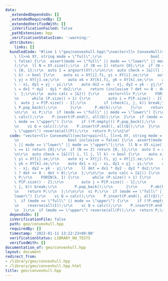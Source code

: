 ```yaml
---
data:
  _extendedDependsOn: []
  _extendedRequiredBy: []
  _extendedVerifiedWith: []
  _isVerificationFailed: false
  _pathExtension: hpp
  _verificationStatusIcon: ':warning:'
  attributes:
    links: []
  bundledCode: "#line 1 \"geo/convexhull.hpp\"\nvector<ll> ConvexHull(vector<pair<ll,\
    \ ll>>& XY, string mode = \"full\",\r\n                      bool inclusive =\
    \ false) {\r\n  assert(mode == \"full\" || mode == \"lower\" || mode == \"upper\"\
    );\r\n  ll N = XY.size();\r\n  if (N == 1) return {0};\r\n  if (N == 2) return\
    \ {0, 1};\r\n  auto I = argsort(XY);\r\n\r\n  auto check = [&](ll i, ll j, ll\
    \ k) -> bool {\r\n    auto xi = XY[i].fi, yi = XY[i].se;\r\n    auto xj = XY[j].fi,\
    \ yj = XY[j].se;\r\n    auto xk = XY[k].fi, yk = XY[k].se;\r\n    auto dx1 = xj\
    \ - xi, dy1 = yj - yi;\r\n    auto dx2 = xk - xj, dy2 = yk - yj;\r\n    ll det\
    \ = dx1 * dy2 - dy1 * dx2;\r\n    return (inclusive ? det >= 0 : det > 0);\r\n\
    \  };\r\n\r\n  auto calc = [&]() {\r\n    vector<ll> P;\r\n    FORIN(k, I) {\r\
    \n      while (P.size() > 1) {\r\n        auto i = P[P.size() - 2];\r\n      \
    \  auto j = P[P.size() - 1];\r\n        if (check(i, j, k)) break;\r\n       \
    \ P.pop_back();\r\n      }\r\n      P.eb(k);\r\n    }\r\n    return P;\r\n  };\r\
    \n\r\n  vi P;\r\n  if (mode == \"full\" || mode == \"lower\") {\r\n    vi Q =\
    \ calc();\r\n    P.insert(P.end(), all(Q));\r\n  }\r\n  if (mode == \"full\" ||\
    \ mode == \"upper\") {\r\n    if (!P.empty()) P.pop_back();\r\n    reverse(all(I));\r\
    \n    vi Q = calc();\r\n    P.insert(P.end(), all(Q));\r\n  }\r\n  if (mode ==\
    \ \"upper\") reverse(all(P));\r\n  return P;\r\n}\n"
  code: "vector<ll> ConvexHull(vector<pair<ll, ll>>& XY, string mode = \"full\",\r\
    \n                      bool inclusive = false) {\r\n  assert(mode == \"full\"\
    \ || mode == \"lower\" || mode == \"upper\");\r\n  ll N = XY.size();\r\n  if (N\
    \ == 1) return {0};\r\n  if (N == 2) return {0, 1};\r\n  auto I = argsort(XY);\r\
    \n\r\n  auto check = [&](ll i, ll j, ll k) -> bool {\r\n    auto xi = XY[i].fi,\
    \ yi = XY[i].se;\r\n    auto xj = XY[j].fi, yj = XY[j].se;\r\n    auto xk = XY[k].fi,\
    \ yk = XY[k].se;\r\n    auto dx1 = xj - xi, dy1 = yj - yi;\r\n    auto dx2 = xk\
    \ - xj, dy2 = yk - yj;\r\n    ll det = dx1 * dy2 - dy1 * dx2;\r\n    return (inclusive\
    \ ? det >= 0 : det > 0);\r\n  };\r\n\r\n  auto calc = [&]() {\r\n    vector<ll>\
    \ P;\r\n    FORIN(k, I) {\r\n      while (P.size() > 1) {\r\n        auto i =\
    \ P[P.size() - 2];\r\n        auto j = P[P.size() - 1];\r\n        if (check(i,\
    \ j, k)) break;\r\n        P.pop_back();\r\n      }\r\n      P.eb(k);\r\n    }\r\
    \n    return P;\r\n  };\r\n\r\n  vi P;\r\n  if (mode == \"full\" || mode == \"\
    lower\") {\r\n    vi Q = calc();\r\n    P.insert(P.end(), all(Q));\r\n  }\r\n\
    \  if (mode == \"full\" || mode == \"upper\") {\r\n    if (!P.empty()) P.pop_back();\r\
    \n    reverse(all(I));\r\n    vi Q = calc();\r\n    P.insert(P.end(), all(Q));\r\
    \n  }\r\n  if (mode == \"upper\") reverse(all(P));\r\n  return P;\r\n}"
  dependsOn: []
  isVerificationFile: false
  path: geo/convexhull.hpp
  requiredBy: []
  timestamp: '2022-01-11 13:22:23+09:00'
  verificationStatus: LIBRARY_NO_TESTS
  verifiedWith: []
documentation_of: geo/convexhull.hpp
layout: document
redirect_from:
- /library/geo/convexhull.hpp
- /library/geo/convexhull.hpp.html
title: geo/convexhull.hpp
---
```

